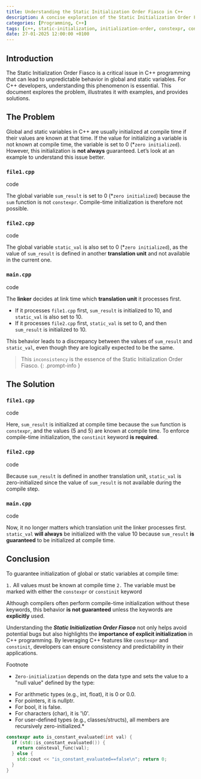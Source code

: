 ```yaml
---
title: Understanding the Static Initialization Order Fiasco in C++
description: A concise exploration of the Static Initialization Order Fiasco in C++, including its causes, examples, and solutions for developers.
categories: [Programming, C++]
tags: [c++, static-initialization, initialization-order, constexpr, constinit, global-variables, static-variables, compile-time, linker, zero-initialization]
date: 27-01-2025 12:00:00 +0100
---
```


## Introduction

The Static Initialization Order Fiasco is a critical issue in C++ programming that can lead to unpredictable behavior in global and static variables. For C++ developers, understanding this phenomenon is essential. This document explores the problem, illustrates it with examples, and provides solutions.

## The Problem

Global and static variables in C++ are usually initialized at compile time if their values are known at that time. If the value for initializing a variable is not known at compile time, the variable is set to 0 (*`zero initialized`). However, this initialization is **not always** guaranteed. Let’s look at an example to understand this issue better. 

### `file1.cpp`

code

The global variable `sum_result` is set to 0 (*`zero initialized`) because the `sum` function is not `constexpr`. Compile-time initialization is therefore not possible.

### `file2.cpp`

code

The global variable `static_val` is also set to 0 (*`zero initialized`), as the value of `sum_result` is defined in another **translation unit** and not available in the current one.

### `main.cpp`

code

The **linker** decides at link time which **translation unit** it processes first.
- If it processes `file1.cpp` first, `sum_result` is initialized to 10, and `static_val` is also set to 10.
- If it processes `file2.cpp` first, `static_val` is set to 0, and then `sum_result` is initialized to 10.

This behavior leads to a discrepancy between the values of `sum_result` and `static_val`, even though they are logically expected to be the same. 

> This `inconsistency` is the essence of the Static Initialization Order Fiasco.
{: .prompt-info }

## The Solution

### `file1.cpp`

code

Here, `sum_result` is initialized at compile time because the `sum` function is `constexpr`, and the values (5 and 5) are known at compile time. To enforce compile-time initialization, the `constinit` keyword **is required**.

### `file2.cpp`

code

Because `sum_result` is defined in another translation unit, `static_val` is zero-initialized since the value of `sum_result` is not available during the compile step.

### `main.cpp`

code

Now, it no longer matters which translation unit the linker processes first. `static_val` **will always** be initialized with the value 10 because `sum_result` **is guaranteed** to be initialized at compile time.

## Conclusion

To guarantee initialization of global or static variables at compile time:

`1.` All values must be known at compile time
`2.` The variable must be marked with either the `constexpr` or `constinit` keyword

Although compilers often perform compile-time initialization without these keywords, this behavior **is not guaranteed** unless the keywords are **explicitly** used.

Understanding the ***Static Initialization Order Fiasco*** not only helps avoid potential bugs but also highlights the **importance of explicit initialization** in C++ programming. By leveraging C++ features like `constexpr` and `constinit`, developers can ensure consistency and predictability in their applications.

Footnote
* `Zero-initialization` depends on the data type and sets the value to a "null value" defined by the type:
- For arithmetic types (e.g., int, float), it is 0 or 0.0.
- For pointers, it is nullptr.
- For bool, it is false.
- For characters (char), it is '\0'.
- For user-defined types (e.g., classes/structs), all members are recursively zero-initialized.*



```c++
constexpr auto is_constant_evaluated(int val) {
  if (std::is_constant_evaluated()) {
    return consteval_func(val);
  } else {
    std::cout << "is_constant_evaluated==false\n"; return 0;
  }
}
```
